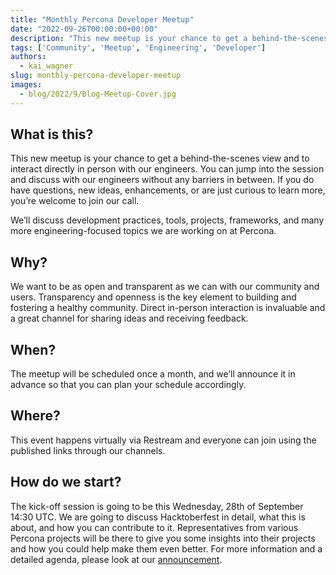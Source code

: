 ```yaml
---
title: "Monthly Percona Developer Meetup"
date: "2022-09-26T00:00:00+00:00"
description: "This new meetup is your chance to get a behind-the-scenes view and to interact directly in person with our engineers. You can jump into the session and discuss with our engineers without any barriers in between."
tags: ['Community', 'Meetup', 'Engineering', 'Developer']
authors:
  - kai_wagner
slug: monthly-percona-developer-meetup
images:
  - blog/2022/9/Blog-Meetup-Cover.jpg
---
```


## What is this?

This new meetup is your chance to get a behind-the-scenes view and to interact directly in person with our engineers. You can jump into the session and discuss with our engineers without any barriers in between. If you do have questions, new ideas, enhancements, or are just curious to learn more, you’re welcome to join our call. 

We’ll discuss development practices, tools, projects, frameworks, and many more engineering-focused topics we are working on at Percona.

## Why? 

We want to be as open and transparent as we can with our community and users. Transparency and openness is the key element to building and fostering a healthy community. Direct in-person interaction is invaluable and a great channel for sharing ideas and receiving feedback. 

## When? 

The meetup will be scheduled once a month, and we’ll announce it in advance so that you can plan your schedule accordingly. 

## Where? 

This event happens virtually via Restream and everyone can join using the published links through our channels. 

## How do we start?

The kick-off session is going to be this Wednesday, 28th of September 14:30 UTC. We are going to discuss Hacktoberfest in detail, what this is about, and how you can contribute to it. Representatives from various Percona projects will be there to give you some insights into their projects and how you could help make them even better. For more information and a detailed agenda, please look at our [announcement](https://percona.community/events/streams-monthly-dev/2022-09-26-hacktoberfest/). 

